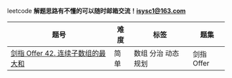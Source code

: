  leetcode
**解题思路有不懂的可以随时邮箱交流！isysc1@163.com**


|     题号                            | 难度 |             标签               | 题集| 
| ------------                        | ---  | ------------------------------- |----------|
| [剑指 Offer 42. 连续子数组的最大和](https://leetcode.cn/problems/lian-xu-zi-shu-zu-de-zui-da-he-lcof/)     |                简单 |数组 分治 动态规划 | 剑指Offer |
